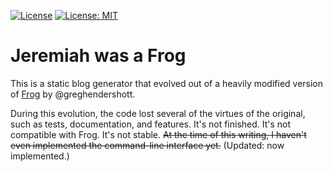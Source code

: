 [![License](https://img.shields.io/badge/License-Apache%202.0-blue.svg)](https://opensource.org/licenses/Apache-2.0)
[![License: MIT](https://img.shields.io/badge/License-MIT-yellow.svg)](https://opensource.org/licenses/MIT)

# Jeremiah was a Frog

This is a static blog generator that evolved out of a heavily modified
version of [Frog](https://github.com/greghendershott/frog) by @greghendershott.

During this evolution, the code lost several of the virtues of the
original, such as tests, documentation, and features. It's not
finished. It's not compatible with Frog. It's not stable. ~~At the
time of this writing, I haven't even implemented the command-line
interface yet.~~ (Updated: now implemented.)
